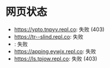 # 网页状态
- https://ypto.tnpyv.repl.co: 失败 (403)
- https://tr--slind.repl.co: 失败
- : 失败
- https://apping.eywjx.repl.co: 失败
- https://ls.tpjow.repl.co: 失败 (403)
